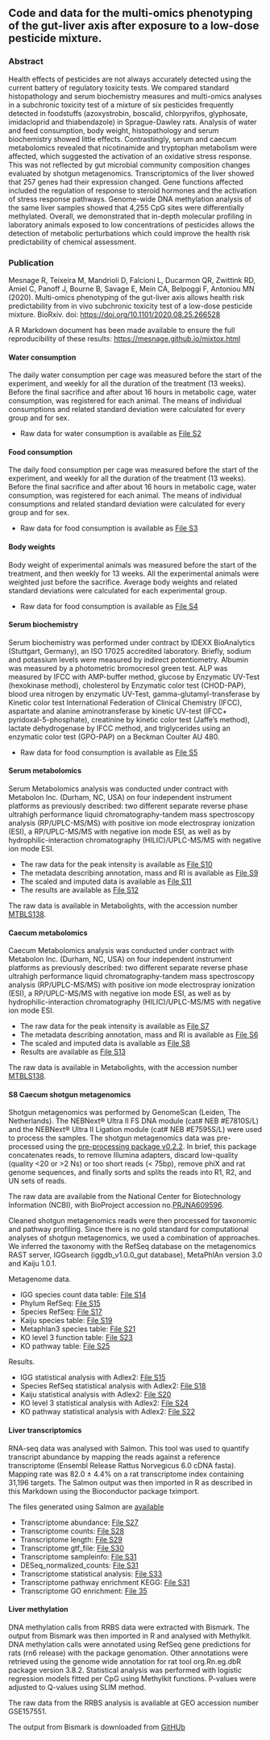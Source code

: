 ## Code and data for the multi-omics phenotyping of the gut-liver axis after exposure to a low-dose pesticide mixture.

### Abstract
Health effects of pesticides are not always accurately detected using the current battery of regulatory toxicity tests. We compared standard histopathology and serum biochemistry measures and multi-omics analyses in a subchronic toxicity test of a mixture of six pesticides frequently detected in foodstuffs (azoxystrobin, boscalid, chlorpyrifos, glyphosate, imidacloprid and thiabendazole) in Sprague-Dawley rats. Analysis of water and feed consumption, body weight, histopathology and serum biochemistry showed little effects. Contrastingly, serum and caecum metabolomics revealed that nicotinamide and tryptophan metabolism were affected, which suggested the activation of an oxidative stress response. This was not reflected by gut microbial community composition changes evaluated by shotgun metagenomics. Transcriptomics of the liver showed that 257 genes had their expression changed. Gene functions affected included the regulation of response to steroid hormones and the activation of stress response pathways. Genome-wide DNA methylation analysis of the same liver samples showed that 4,255 CpG sites were differentially methylated. Overall, we demonstrated that in-depth molecular profiling in laboratory animals exposed to low concentrations of pesticides allows the detection of metabolic perturbations which could improve the health risk predictability of chemical assessment.

### Publication
Mesnage R, Teixeira M, Mandrioli D, Falcioni L, Ducarmon QR, Zwittink RD, Amiel C, Panoff J, Bourne B, Savage E, Mein CA, Belpoggi F, Antoniou MN (2020). Multi-omics phenotyping of the gut-liver axis allows health risk predictability from in vivo subchronic toxicity test of a low-dose pesticide mixture. BioRxiv. doi: https://doi.org/10.1101/2020.08.25.266528

A R Markdown document has been made available to ensure the full reproducibility of these results: https://mesnage.github.io/mixtox.html 

#### Water consumption	

The daily water consumption per cage was measured before the start of the experiment, and weekly for all the duration of the treatment (13 weeks). Before the final sacrifice and after about 16 hours in metabolic cage, water consumption, was registered for each animal. The means of individual consumptions and related standard deviation were calculated for every group and for sex.

- Raw data for water consumption is available as [File S2](https://github.com/mesnage/MixtureTox/blob/main/mixture_S02.csv) 

#### Food consumption

The daily food consumption per cage was measured before the start of the experiment, and weekly for all the duration of the treatment (13 weeks). Before the final sacrifice and after about 16 hours in metabolic cage, water consumption, was registered for each animal. The means of individual consumptions and related standard deviation were calculated for every group and for sex.

- Raw data for food consumption is available as [File S3](https://github.com/mesnage/MixtureTox/blob/main/mixture_S03.csv) 

#### Body weights

Body weight of experimental animals was measured before the start of the treatment, and then weekly for 13 weeks. All the experimental animals were weighted just before the sacrifice. Average body weights and related standard deviations were calculated for each experimental group.

- Raw data for food consumption is available as [File S4](https://github.com/mesnage/MixtureTox/blob/main/mixture_S04.csv) 

#### Serum biochemistry
Serum biochemistry was performed under contract by IDEXX BioAnalytics (Stuttgart, Germany), an ISO 17025 accredited laboratory. Briefly, sodium and potassium levels were measured by indirect potentiometry. Albumin was measured by a photometric bromocresol green test. ALP was measured by IFCC with AMP-buffer method, glucose by Enzymatic UV-Test (hexokinase method), cholesterol by Enzymatic color test (CHOD-PAP), blood urea nitrogen by enzymatic UV-Test, gamma-glutamyl-transferase by Kinetic color test International Federation of Clinical Chemistry (IFCC), aspartate and alanine aminotransferase by kinetic UV-test (IFCC+ pyridoxal-5-phosphate), creatinine by kinetic color test (Jaffe’s method), lactate dehydrogenase by IFCC method, and triglycerides using an enzymatic color test (GPO-PAP) on a Beckman Coulter AU 480.

- Raw data for food consumption is available as [File S5](https://github.com/mesnage/MixtureTox/blob/main/mixture_S05.csv) 

#### Serum metabolomics

Serum Metabolomics analysis was conducted under contract with Metabolon Inc. (Durham, NC, USA) on four independent instrument platforms as previously described: two different separate reverse phase ultrahigh performance liquid chromatography-tandem mass spectroscopy analysis (RP/UPLC-MS/MS) with positive ion mode electrospray ionization (ESI), a RP/UPLC-MS/MS with negative ion mode ESI, as well as by hydrophilic-interaction chromatography (HILIC)/UPLC-MS/MS with negative ion mode ESI.

- The raw data for the peak intensity is available as [File S10](https://github.com/mesnage/MixtureTox/blob/main/mixture_S10.csv)  
- The metadata describing annotation, mass and RI is available as [File S9](https://github.com/mesnage/MixtureTox/blob/main/mixture_S09.csv) 
- The scaled and imputed data is available as [File S11](https://github.com/mesnage/MixtureTox/blob/main/mixture_S11.csv) 
- The results are available as [File S12](https://github.com/mesnage/MixtureTox/blob/main/mixture_S12.csv) 

The raw data is available in Metabolights, with the accession number [MTBLS138](https://www.ebi.ac.uk/metabolights/MTBLS138).

#### Caecum metabolomics

Caecum Metabolomics analysis was conducted under contract with Metabolon Inc. (Durham, NC, USA) on four independent instrument platforms as previously described: two different separate reverse phase ultrahigh performance liquid chromatography-tandem mass spectroscopy analysis (RP/UPLC-MS/MS) with positive ion mode electrospray ionization (ESI), a RP/UPLC-MS/MS with negative ion mode ESI, as well as by hydrophilic-interaction chromatography (HILIC)/UPLC-MS/MS with negative ion mode ESI.

- The raw data for the peak intensity is available as [File S7](https://github.com/mesnage/MixtureTox/blob/main/mixture_S07.csv)
- The metadata describing annotation, mass and RI is available as [File S6](https://github.com/mesnage/MixtureTox/blob/main/mixture_S06.csv)
- The scaled and imputed data is available as [File S8](https://github.com/mesnage/MixtureTox/blob/main/mixture_S08.csv)
- Results are available as [File S13](https://github.com/mesnage/MixtureTox/blob/main/mixture_S13.csv)

The raw data is available in Metabolights, with the accession number [MTBLS138](https://www.ebi.ac.uk/metabolights/MTBLS138).

#### S8	Caecum shotgun metagenomics
Shotgun metagenomics was performed by GenomeScan (Leiden, The Netherlands). The NEBNext® Ultra II FS DNA module (cat# NEB #E7810S/L) and the NEBNext® Ultra II Ligation module (cat# NEB #E7595S/L) were used to process the samples. The shotgun metagenomics data was pre-processed using the [pre-processing package v0.2.2](https://anaconda.org/fasnicar/preprocessing). In brief, this package concatenates reads, to remove Illumina adapters, discard low-quality (quality <20 or >2 Ns) or too short reads (< 75bp), remove phiX and rat genome sequences, and finally sorts and splits the reads into R1, R2, and UN sets of reads.

The raw data are available from the National Center for Biotechnology Information (NCBI), with BioProject accession no.[PRJNA609596](https://www.ncbi.nlm.nih.gov/bioproject/PRJNA609596). 

Cleaned shotgun metagenomics reads were then processed for taxonomic and pathway profiling. Since there is no gold standard for computational analyses of shotgun metagenomics, we used a combination of approaches. We inferred the taxonomy with the RefSeq database on the metagenomics RAST server, IGGsearch (iggdb_v1.0.0_gut database), MetaPhlAn version 3.0 and Kaiju 1.0.1.

Metagenome data.
- IGG species count data table: [File S14](https://github.com/mesnage/MixtureTox/blob/main/mixture_S14.csv)
- Phylum RefSeq: [File S15](https://github.com/mesnage/MixtureTox/blob/main/mixture_S16.csv)
- Species RefSeq: [File S17](https://github.com/mesnage/MixtureTox/blob/main/mixture_S17.csv)
- Kaiju species table: [File S19](https://github.com/mesnage/MixtureTox/blob/main/mixture_S19.csv)
- Metaphlan3 species table: [File S21](https://github.com/mesnage/MixtureTox/blob/main/mixture_S21.csv)
- KO level 3 function table: [File S23](https://github.com/mesnage/MixtureTox/blob/main/mixture_S23.csv)
- KO pathway table: [File S25](https://github.com/mesnage/MixtureTox/blob/main/mixture_S25.csv)

Results.
- IGG statistical analysis with Adlex2: [File S15](https://github.com/mesnage/MixtureTox/blob/main/mixture_S13.csv)
- Species RefSeq statistical analysis with Adlex2: [File S18](https://github.com/mesnage/MixtureTox/blob/main/mixture_S18.csv)
- Kaiju statistical analysis with Adlex2: [File S20](https://github.com/mesnage/MixtureTox/blob/main/mixture_S20.csv)
- KO level 3 statistical analysis with Adlex2: [File S24](https://github.com/mesnage/MixtureTox/blob/main/mixture_S24.csv)
- KO pathway statistical analysis with Adlex2: [File S22](https://github.com/mesnage/MixtureTox/blob/main/mixture_S22.csv)


#### Liver transcriptomics
RNA-seq data was analysed with Salmon. This tool was used to quantify transcript abundance by mapping the reads against a reference transcriptome (Ensembl Release Rattus Norvegicus 6.0 cDNA fasta). Mapping rate was 82.0 ± 4.4% on a rat transcriptome index containing 31,196 targets. The Salmon output was then imported in R as described in this Markdown using the Bioconductor package tximport.

The files generated using Salmon are [available](https://github.com/mesnage/MixtureTox/tree/main/transcriptome/)

- Transcriptome abundance: [File S27](https://github.com/mesnage/MixtureTox/blob/main/mixture_S27.csv)
- Transcriptome counts: [File S28](https://github.com/mesnage/MixtureTox/blob/main/mixture_S28.csv)
- Transcriptome length: [File S29](https://github.com/mesnage/MixtureTox/blob/main/mixture_S29.csv)
- Transcriptome gtf_file: [File S30](https://github.com/mesnage/MixtureTox/blob/main/mixture_S30.csv)
- Transcriptome sampleinfo: [File S31](https://github.com/mesnage/MixtureTox/blob/main/mixture_S31.csv)
- DESeq_normalized_counts: [File S31](https://github.com/mesnage/MixtureTox/blob/main/mixture_S32.csv)
- Transcriptome statistical analysis: [File S33](https://github.com/mesnage/MixtureTox/blob/main/mixture_S33.csv)
- Transcriptome pathway enrichment KEGG: [File S31](https://github.com/mesnage/MixtureTox/blob/main/mixture_S34.csv)
- Transcriptome GO enrichment: [File 35](https://github.com/mesnage/MixtureTox/blob/main/mixture_S35.csv)

#### Liver methylation
DNA methylation calls from RRBS data were extracted with Bismark. The output from Bismark was then imported in R and analysed with Methylkit. DNA methylation calls were annotated using RefSeq gene predictions for rats (rn6 release) with the package genomation. Other annotations were retrieved using the genome wide annotation for rat tool org.Rn.eg.dbR package version 3.8.2. Statistical analysis was performed with logistic regression models fitted per CpG using Methylkit functions. P-values were adjusted to Q-values using SLIM method.

The raw data from the RRBS analysis is available at GEO accession number GSE157551.

The output from Bismark is downloaded from [GitHUb](https://github.com/mesnage/MixtureTox/tree/main/methylation) 


